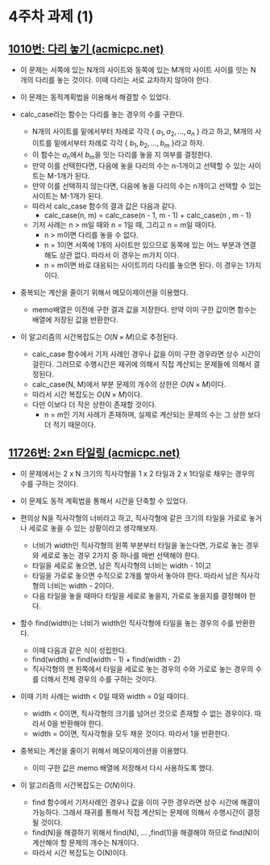 # 4주차 과제 (1)

## [1010번: 다리 놓기 (acmicpc.net)](https://www.acmicpc.net/problem/1010)

- 이 문제는 서쪽에 있는 N개의 사이트와 동쪽에 있는 M개의 사이트 사이를 잇는 N개의 다리를 놓는 것이다. 이때 다리는 서로 교차하지 않아야 한다.
- 이 문제는 동적계획법을 이용해서 해결할 수 있었다.
- calc_case라는 함수는 다리를 놓는 경우의 수를 구한다.
    - N개의 사이트를 밑에서부터 차례로 각각 { $a_1, a_2, ..., a_n$ } 라고 하고, M개의  사이트를 밑에서부터 차례로 각각 { $b_1, b_2, ..., b_m$ }라고 하자.
    - 이 함수는 $a_n$에서 $b_m$을 잇는 다리를 놓을 지 여부를 결정한다.
    - 만약 이를 선택한다면, 다음에 놓을 다리의 수는 n-1개이고 선택할 수 있는 사이트는 M-1개가 된다.
    - 만약 이를 선택하지 않는다면, 다음에 놓을 다리의 수는 n개이고 선택할 수 있는 사이트는 M-1개가 된다.
    - 따라서 calc_case 함수의 결과 값은 다음과 같다.
        - calc_case(n, m) = calc_case(n - 1, m - 1) + calc_case(n , m - 1)
    - 기저 사례는 n > m일 때와 n = 1일 때, 그리고 n = m일 때이다.
        - n > m이면 다리를 놓을 수 없다.
        - n = 1이면 서쪽에 1개의 사이트만 있으므로 동쪽에 있는 어느 부분과 연결해도 상관 없다. 따라서 이 경우는 m가지 이다.
        - n = m이면 바로 대응되는 사이트끼리 다리를 놓으면 된다. 이 경우는 1가지이다.
- 중복되는 계산을 줄이기 위해서 메모이제이션을 이용했다.
    - memo배열은 이전에 구한 결과 값을 저장한다. 만약 이미 구한 값이면 함수는 배열에 저장된 값을 반환한다.

- 이 알고리즘의 시간복잡도는 $O(N \times M)$으로 추정된다.
    - calc_case 함수에서 기저 사례인 경우나 값을 이미 구한 경우라면 상수 시간이 걸린다. 그러므로 수행시간은 재귀에 의해서 직접 계산되는 문제들에 의해서 결정된다.
    - calc_case(N, M)에서 부분 문제의 개수의 상한은 $O(N \times M)$이다.
    - 따라서 시간 복잡도는 $O(N \times M)$이다.
    - 다만 이보다 더 작은 상한이 존재할 것이다.
        - n = m인 기저 사례가 존재하며, 실제로 계산되는 문제의 수는 그 상한 보다 더 적기 때문이다.

## [11726번: 2×n 타일링 (acmicpc.net)](https://www.acmicpc.net/problem/11726)

- 이 문제에서는 2 x N 크기의 직사각형을 1 x 2 타일과 2 x 1타일로 채우는 경우의 수를 구하는 것이다.
- 이 문제도 동적 계획법을 통해서 시간을 단축할 수 있었다.
- 편의상 N을 직사각형의 너비라고 하고, 직사각형에 같은 크기의 타일을 가로로 놓거나 세로로 놓을 수 있는 상황이라고 생각해보자.
    - 너비가 width인 직사각형의 왼쪽 부분부터 타일을 놓는다면, 가로로 놓는 경우와 세로로 놓는 경우 2가지 중 하나를 매번 선택해야 한다.
    - 타일을 세로로 놓으면, 남은 직사각형의 너비는 width - 1이고
    - 타일을 가로로 놓으면 수직으로 2개를 쌓아서 놓아야 한다. 따라서 남은 직사각형의 너비는 width - 2이다.
    - 다음 타일을 놓을 때마다 타일을 세로로 놓을지, 가로로 놓을지를 결정해야 한다.
- 함수 find(width)는 너비가 width인 직사각형에 타일을 놓는 경우의 수를 반환한다.
    - 이때 다음과 같은 식이 성립한다.
    - find(width) = find(width - 1) + find(width - 2)
    - 직사각형의 맨 왼쪽에서 타일을 세로로 놓는 경우의 수와 가로로 놓는 경우의 수를 더해서 전체 경우의 수를 구하는 것이다.
- 이때 기저 사례는 width < 0일 때와 width = 0일 때이다.
    - width < 0이면, 직사각형의 크기를 넘어선 것으로 존재할 수 없는 경우이다. 따라서 0을 반환해야 한다.
    - width = 0이면, 직사각형을 모두 채운 것이다. 따라서 1을 반환한다.
- 중복되는 계산을 줄이기 위해서 메모이제이션을 이용했다.
    - 이미 구한 값은 memo 배열에 저장해서 다시 사용하도록 했다.
    
- 이 알고리즘의 시간복잡도는  $O(N)$이다.
    - find 함수에서 기저사례인 경우나 값을 이미 구한 경우라면 상수 시간에 해결이 가능하다. 그래서 재귀를 통해서 직접 계산되는 문제에 의해서 수행시간이 결정 될 것이다.
    - find(N)을 해결하기 위해서 find(N), … ,find(1)을 해결해야 하므로 find(N)이 계산해야 할 문제의 개수는 N개이다.
    - 따라서 시간 복잡도는 O(N)이다.